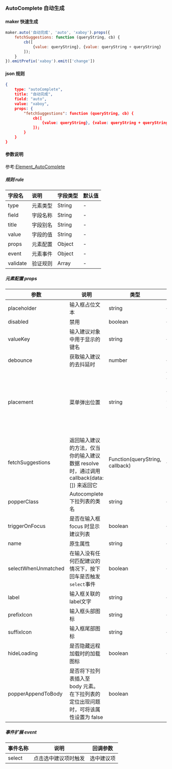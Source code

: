 ### AutoComplete 自动生成



#### maker 快速生成

```js
maker.auto('自动完成', 'auto', 'xaboy').props({
	fetchSuggestions: function (queryString, cb) {
		cb([
			{value: queryString}, {value: queryString + queryString}
		]);
	}
}).emitPrefix('xaboy').emit(['change'])
```

#### json 规则

```json
{
    type: "autoComplete",
    title: "自动完成",
    field: "auto",
    value: "xaboy",
    props: {
    	"fetchSuggestions": function (queryString, cb) {
			cb([
				{value: queryString}, {value: queryString + queryString}
			]);
		}
	}
}
```

#### 参数说明

参考:[Element_AutoComplete](http://element-cn.eleme.io/#/zh-CN/component/input)



##### 规则 rule

| 字段名   | 说明     | 字段类型  | 默认值 |
| :------- | :------- | :------- | :----- |
| type     | 元素类型 | String   | -      |
| field    | 字段名称 | String   | -      |
| title    | 字段别名 | String   | -      |
| value    | 字段的值 | String   | -      |
| props    | 元素配置 | Object   | -      |
| event    | 元素事件 | Object   | -      |
| validate | 验证规则 | Array    | -      |



##### 元素配置 props

| 参数                | 说明                                                         | 类型                            | 可选值                                                       | 默认值       |
| ------------------- | ------------------------------------------------------------ | ------------------------------- | ------------------------------------------------------------ | ------------ |
| placeholder         | 输入框占位文本                                               | string                          | —                                                            | —            |
| disabled            | 禁用                                                         | boolean                         | —                                                            | false        |
| valueKey            | 输入建议对象中用于显示的键名                                 | string                          | —                                                            | value        |
| debounce            | 获取输入建议的去抖延时                                       | number                          | —                                                            | 300          |
| placement           | 菜单弹出位置                                                 | string                          | top / top-start / top-end / bottom / bottom-start / bottom-end | bottom-start |
| fetchSuggestions    | 返回输入建议的方法，仅当你的输入建议数据 resolve 时，通过调用 callback(data:[]) 来返回它 | Function(queryString, callback) | —                                                            | —            |
| popperClass         | Autocomplete 下拉列表的类名                                  | string                          | —                                                            | —            |
| triggerOnFocus      | 是否在输入框 focus 时显示建议列表                            | boolean                         | —                                                            | true         |
| name                | 原生属性                                                     | string                          | —                                                            | —            |
| selectWhenUnmatched | 在输入没有任何匹配建议的情况下，按下回车是否触发 `select`事件 | boolean                         | —                                                            | false        |
| label               | 输入框关联的label文字                                        | string                          | —                                                            | —            |
| prefixIcon          | 输入框头部图标                                               | string                          | —                                                            | —            |
| suffixIcon          | 输入框尾部图标                                               | string                          | —                                                            | —            |
| hideLoading         | 是否隐藏远程加载时的加载图标                                 | boolean                         | —                                                            | false        |
| popperAppendToBody  | 是否将下拉列表插入至 body 元素。在下拉列表的定位出现问题时，可将该属性设置为 false | boolean                         | -                                                            | true         |



##### 事件扩展 event

| 事件名称 | 说明                 | 回调参数   |
| -------- | -------------------- | ---------- |
| select   | 点击选中建议项时触发 | 选中建议项 |

